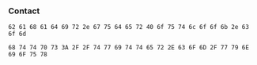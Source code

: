 ### Contact

```
62 61 68 61 64 69 72 2e 67 75 64 65 72 40 6f 75 74 6c 6f 6f 6b 2e 63 6f 6d 
```

```
68 74 74 70 73 3A 2F 2F 74 77 69 74 74 65 72 2E 63 6F 6D 2F 77 79 6E 69 6F 75 78
```
